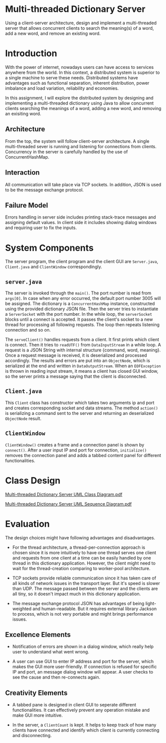 # Multi-threaded Dictionary Server
Using a client-server architecture, design and implement a multi-threaded server that allows concurrent
clients to search the meaning(s) of a word, add a new word, and remove an existing word. 

# Introduction

With the power of internet, nowadays users can have access to services
anywhere from the world. In this context, a distributed system is
superior to a single machine to serve these needs. Distributed systems
have advantages such as functional separation, inherent distribution,
power imbalance and load variation, reliability and economies.

In this assignment, I will explore the distributed system by designing
and implementing a multi-threaded dictionary using Java to allow
concurrent clients searching the meanings of a word, adding a new word,
and removing an exisiting word.

## Architecture

From the top, the system will follow client-server architecture. A
single multi-threaded sever is running and listening for connections
from clients. Concurrency in the server is carefully handled by the use
of ConcurrentHashMap.

## Interaction

All communication will take place via TCP sockets. In addition, JSON is
used to be the message exchange protocol.

## Failure Model

Errors handling in server side includes printing stack-trace messages
and assigning default values. In client side it includes showing dialog
windows and requiring user to fix the inputs.

# System Components

The server program, the client program and the client GUI are
`Server.java`, `Client.java` and `ClientWindow` correspondingly.

## `server.java`

The server is invoked through the `main()`. The port number is read from
`args[0]`. In case when any error occurred, the default port number 3005
will be assigned. The dictionary is a `ConcurrentHashMap` instance,
constructed using the provided dictionary JSON file. Then the server
tries to instantiate a `ServerSocket` with the port number. In the while
loop, the `serverSocket` blocks until a connect is accepted. It passes
the client's socket to a new thread for processing all following
requests. The loop then repeats listening connection and so on.

The `serveClient()` handles requests from a client. It first prints
which client is connect. Then it tries to `readUTF()` from
`DataInputStream` in a while loop. A request is a JSON String with
internal structure {command, word, meaning}. Once a request message is
received, it is deserialized and processed accordingly. The results and
errors are put into an `ObjectNode`, which is serialized at the end and
written in `DataOutputStream`. When an `EOFException` is thrown in
reading input stream, it means a client has closed GUI window, so the
server prints a message saying that the client is disconnected.

## `Client.java`

This `Client` class has constructor which takes two arguments ip and
port and creates corresponding socket and data streams. The method
`action()` is serializing a command sent to the server and returning an
deserialized `ObjectNode` result.

## `ClientWindow`

`ClientWindow()` creates a frame and a connection panel is shown by
`connect()`. After a user input IP and port for connection,
`initialize()` removes the connection panel and adds a tabbed content
panel for different functionalities.

# Class Design

[Multi-threaded Dictionary Server UML Class Diagram.pdf](https://github.com/jiaqiw9/Multi-threaded-Dictionary-Server/files/6489856/Multi-threaded.Dictionary.Server.UML.Class.Diagram.pdf)

[Multi-threaded Dictionary Server UML Sequence Diagram.pdf](https://github.com/jiaqiw9/Multi-threaded-Dictionary-Server/files/6489857/Multi-threaded.Dictionary.Server.UML.Sequence.Diagram.pdf)

# Evaluation

The design choices might have following advantages and disadvantages.

-   For the thread architecture, a thread-per-connection approach is
    chosen since it is more intuitively to have one thread serves one
    client and requests from one client at a time can be easily handled
    by one thread in this dictionary application. However, the client
    might need to wait for the thread-creation comparing to worker-pool
    architecture.

-   TCP sockets provide reliable communication since it has taken care
    of all kinds of network issues in the transport layer. But it's
    speed is slower than UDP. The message passed between the server and
    the clients are all tiny, so it doesn't impact much in this
    dictionary application.

-   The message exchange protocol JSON has advantages of being
    light-weighted and human-readable. But it requires external library
    Jackson to process, which is not very portable and might brings
    performance issues.

## Excellence Elements

-   Notification of errors are shown in a dialog window, which really
    help user to understand what went wrong.

-   A user can use GUI to enter IP address and port for the server,
    which makes the GUI more user-friendly. If connection is refused for
    specific IP and port, an message dialog window will appear. A user
    checks to see the cause and then re-connects again.

## Creativity Elements

-   A tabbed pane is designed in client GUI to seperate different
    functionalities. It can effectively prevent any operation mistake
    and make GUI more intuitive.

-   In the server, a `ClientCount` is kept. It helps to keep track of
    how many clients have connected and identify which client is
    currently connecting and disconnecting.
